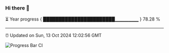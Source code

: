 ### Hi there 👋

⏳ Year progress { ███████████████████████▁▁▁▁▁▁▁ } 78.28 %

---

⏰ Updated on Sun, 13 Oct 2024 12:02:56 GMT

![Progress Bar CI](https://github.com/EinsPommes/EinsPommes/blob/main/.github/workflows/main.yml)

